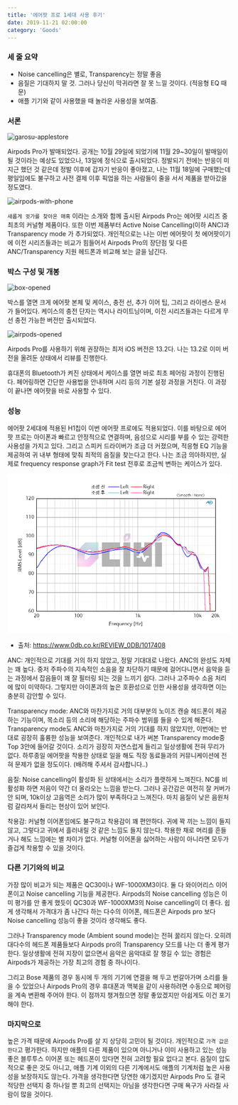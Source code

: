 ```yaml
---
title: '에어팟 프로 1세대 사용 후기'
date: 2019-11-21 02:00:00
category: 'Goods'
---
```


### 세 줄 요약

- Noise cancelling은 별로, Transparency는 정말 좋음
- 음질은 기대하지 말 것. 그러나 당신이 막귀라면 잘 못 느낄 것이다. (적응형 EQ 때문)
- 애플 기기와 같이 사용했을 때 놀라운 사용성을 보여줌. 


### 서론

![garosu-applestore](images/garosu-applestore.JPG)

Airpods Pro가 발매되었다. 공개는 10월 29일에 되었기에 11월 29~30일이 발매일이 될 것이라는 예상도 있었으나, 13일에 정식으로 출시되었다. 정발되기 전에는 반응이 미지근 했던 것 같은데 정발 이후에 갑자기 반응이 좋아졌고, 나는 11월 18일에 구매했는데 평일임에도 불구하고 사전 결제 이후 픽업을 하는 사람들이 줄을 서서 제품을 받아갔을 정도였다. 

![airpods-with-phone](images/airpodspro-1.JPG)

`새롭게 귓가를 찾아온 매혹` 이라는 소개와 함께 출시된 Airpods Pro는 에어팟 시리즈 중 최초의 커널형 제품이다. 또한 이번 제품부터 Active Noise Cancelling(이하 ANC)과 Transparency mode 가 추가되었다. 개인적으로는 나는 이번 에어팟이 첫 에어팟이기에 이전 시리즈들과는 비교가 힘들어서 Airpods Pro의 장단점 및 다른 ANC/Transparency 지원 헤드폰과 비교해 보는 글을 남긴다.

### 박스 구성 및 개봉

![box-opened](images/box-opened.JPG)

박스를 열면 크게 에어팟 본체 및 케이스, 충전 선, 추가 이어 팁, 그리고 라이센스 문서가 들어있다. 케이스의 충전 단자는 역시나 라이트닝이며, 이전 시리즈들과는 다르게 무선 충전 가능한 버전만 출시되었다. 

![airpods-opened](images/airpods-opened.JPG)

Airpods Pro를 사용하기 위해 권장하는 최저 iOS 버전은 13.2다. 나는 13.2로 이미 버전을 올려둔 상태에서 리뷰를 진행한다.

휴대폰의 Bluetooth가 켜진 상태에서 케이스를 열면 바로 최초 페어링 과정이 진행된다. 페어링하면 간단한 사용법을 안내하며 시리 등의 기본 설정 과정을 거친다. 이 과정이 끝나면 에어팟을 바로 사용할 수 있다.

### 성능

에어팟 2세대에 적용된 H1칩이 이번 에어팟 프로에도 적용되었다. 이를 바탕으로 에어팟 프로는 아이폰과 빠르고 안정적으로 연결하며, 음성으로 시리를 부를 수 있는 강력한 사용성을 가지고 있다. 그리고 스피커 드라이버가 조금 더 커졌으며, 적응형 EQ 기능을 제공하여 귀 내부 형태에 맞춰 최적의 음질을 찾는다고 한다. 나는 조금 의아하지만, 실제로 frequency response graph가 Fit test 전후로 조금씩 변하는 케이스가 있다.

![fit-test-compare](images/fittest-compare.png)
- 출처: https://www.0db.co.kr/REVIEW_0DB/1017408

ANC: 개인적으로 기대를 거의 하지 않았고, 정말 기대대로 나왔다. ANC의 완성도 자체는 꽤 높다. 중저 주파수의 지속적인 소음을 잘 차단하기 때문에 걸어다니면서 음악을 듣는 과정에서 잡음들이 꽤 잘 필터링 되는 것을 느끼기 쉽다. 그러나 고주파수 소음 처리에 많이 미약하다. 그렇지만 아이폰과의 높은 호환성으로 인한 사용성을 생각하면 이는 충분히 감안할 수 있다. 

Transparency mode: ANC와 마찬가지로 거의 대부분의 노이즈 캔슬 헤드폰이 제공하는 기능이며, 목소리 등의 소리에 해당하는 주파수 범위를 들을 수 있게 해준다. Transparency mode도 ANC와 마찬가지로 거의 기대를 하지 않았지만, 이번에는 반대로 굉장히 훌륭한 성능을 보여준다. 개인적으로 내가 써본 Transparency mode중 Top 3안에 들어갈 것이다. 소리가 굉장히 자연스럽게 들리고 일상생활에 전혀 무리가 없다. 하루종일 에어팟을 착용한 상태로 일을 해도 직장 동료들과의 커뮤니케이션에 전혀 문제가 없을 정도이다. (배려해 주셔서 감사합니다..)

음질: Noise cancelling이 활성화 된 상태에서는 소리가 플랫하게 느껴진다. NC를 비활성화 하면 저음이 약간 더 올라오는 느낌을 받는다. 그러나 공간감은 여전히 잘 커버가 안 되며, 10k이상 고음역은 소리가 많이 부족하다고 느껴진다. 마치 음질이 낮은 음원처럼 갈라져서 들리는 현상이 있어 보인다. 

착용감: 커널형 이어폰임에도 불구하고 착용감이 꽤 편안하다. 귀에 꽉 끼는 느낌이 들지 않고, 그렇다고 귀에서 흘러내릴 것 같은 느낌도 들지 않는다. 착용한 채로 머리를 흔들거나 해도 느낌에는 별 차이가 없다. 커널형 이어폰을 싫어하는 사람이 아니라면 모두가 즐겁게 착용할 수 있을 것이다.

### 다른 기기와의 비교

가장 많이 비교가 되는 제품은 QC30이나 WF-1000XM3이다. 둘 다 와이어리스 이어폰이고 Noise cancelling 기능을 제공한다. Airpods의 Noise cancelling 성능은 이미 평가를 안 좋게 했듯이 QC30과 WF-1000XM3의 Noise cancelling이 더 좋다. 쉽게 생각해서 가격대가 좀 나간다 하는 다수의 이어폰, 헤드폰은 Airpods pro 보다 Noise cancelling 성능이 좋을 것이라 생각해도 좋다.

그러나 Transparency mode (Ambient sound mode)는 전혀 꿇리지 않는다. 오히려 대다수의 헤드폰 제품들보다 Airpods pro의 Transparency 모드를 나는 더 좋게 평가한다. 일상생활에 전혀 지장이 없으면서 음악은 음악대로 잘 챙길 수 있는 경험은 Airpods가 제공하는 가장 최고의 경험 중 하나이다.

그리고 Bose 제품의 경우 동시에 두 개의 기기에 연결을 해 두고 번갈아가며 소리를 들을 수 있었으나 Airpods Pro의 경우 휴대폰과 맥북을 같이 사용하려면 수동으로 페어링을 계속 변환해 주어야 한다. 이 점까지 챙겨줬으면 정말 좋았겠지만 아쉽게도 이건 포기해야 한다.

### 마지막으로

높은 가격 때문에 Airpods Pro를 살 지 상당히 고민이 될 것이다. 개인적으로 `가격 값은 한다`고 평가한다. 하지만 애플의 다른 제품이 있으며 아니거나 이미 사용하고 있는 성능 좋은 블루투스 이어폰 또는 헤드폰이 있다면 전혀 고려할 필요 없다고 본다. 음질이 압도적으로 좋은 것도 아니고, 애플 기계 이외의 다른 기계에서도 애플의 기계처럼 높은 사용성을 보장하지도 않는다. 가격을 생각한다면 당연한 얘기겠지만 Airpods Pro 도 결국 적당한 선택지 중 하나일 뿐 최고의 선택지는 아님을 생각한다면 구매 욕구가 사라질 사람이 많을 것이다.
